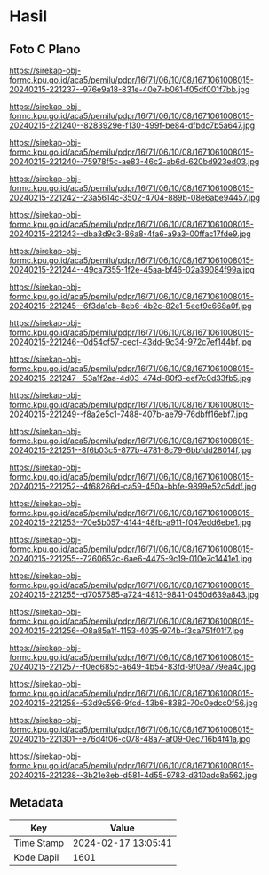 # Hasil

## Foto C Plano

https://sirekap-obj-formc.kpu.go.id/aca5/pemilu/pdpr/16/71/06/10/08/1671061008015-20240215-221237--976e9a18-831e-40e7-b061-f05df001f7bb.jpg

https://sirekap-obj-formc.kpu.go.id/aca5/pemilu/pdpr/16/71/06/10/08/1671061008015-20240215-221240--8283929e-f130-499f-be84-dfbdc7b5a647.jpg

https://sirekap-obj-formc.kpu.go.id/aca5/pemilu/pdpr/16/71/06/10/08/1671061008015-20240215-221240--75978f5c-ae83-46c2-ab6d-620bd923ed03.jpg

https://sirekap-obj-formc.kpu.go.id/aca5/pemilu/pdpr/16/71/06/10/08/1671061008015-20240215-221242--23a5614c-3502-4704-889b-08e6abe94457.jpg

https://sirekap-obj-formc.kpu.go.id/aca5/pemilu/pdpr/16/71/06/10/08/1671061008015-20240215-221243--dba3d9c3-86a8-4fa6-a9a3-00ffac17fde9.jpg

https://sirekap-obj-formc.kpu.go.id/aca5/pemilu/pdpr/16/71/06/10/08/1671061008015-20240215-221244--49ca7355-1f2e-45aa-bf46-02a39084f99a.jpg

https://sirekap-obj-formc.kpu.go.id/aca5/pemilu/pdpr/16/71/06/10/08/1671061008015-20240215-221245--6f3da1cb-8eb6-4b2c-82e1-5eef9c668a0f.jpg

https://sirekap-obj-formc.kpu.go.id/aca5/pemilu/pdpr/16/71/06/10/08/1671061008015-20240215-221246--0d54cf57-cecf-43dd-9c34-972c7ef144bf.jpg

https://sirekap-obj-formc.kpu.go.id/aca5/pemilu/pdpr/16/71/06/10/08/1671061008015-20240215-221247--53a1f2aa-4d03-474d-80f3-eef7c0d33fb5.jpg

https://sirekap-obj-formc.kpu.go.id/aca5/pemilu/pdpr/16/71/06/10/08/1671061008015-20240215-221249--f8a2e5c1-7488-407b-ae79-76dbff16ebf7.jpg

https://sirekap-obj-formc.kpu.go.id/aca5/pemilu/pdpr/16/71/06/10/08/1671061008015-20240215-221251--8f6b03c5-877b-4781-8c79-6bb1dd28014f.jpg

https://sirekap-obj-formc.kpu.go.id/aca5/pemilu/pdpr/16/71/06/10/08/1671061008015-20240215-221252--4f68266d-ca59-450a-bbfe-9899e52d5ddf.jpg

https://sirekap-obj-formc.kpu.go.id/aca5/pemilu/pdpr/16/71/06/10/08/1671061008015-20240215-221253--70e5b057-4144-48fb-a911-f047edd6ebe1.jpg

https://sirekap-obj-formc.kpu.go.id/aca5/pemilu/pdpr/16/71/06/10/08/1671061008015-20240215-221255--7260652c-6ae6-4475-9c19-010e7c1441e1.jpg

https://sirekap-obj-formc.kpu.go.id/aca5/pemilu/pdpr/16/71/06/10/08/1671061008015-20240215-221255--d7057585-a724-4813-9841-0450d639a843.jpg

https://sirekap-obj-formc.kpu.go.id/aca5/pemilu/pdpr/16/71/06/10/08/1671061008015-20240215-221256--08a85a1f-1153-4035-974b-f3ca751f01f7.jpg

https://sirekap-obj-formc.kpu.go.id/aca5/pemilu/pdpr/16/71/06/10/08/1671061008015-20240215-221257--f0ed685c-a649-4b54-83fd-9f0ea779ea4c.jpg

https://sirekap-obj-formc.kpu.go.id/aca5/pemilu/pdpr/16/71/06/10/08/1671061008015-20240215-221258--53d9c596-9fcd-43b6-8382-70c0edcc0f56.jpg

https://sirekap-obj-formc.kpu.go.id/aca5/pemilu/pdpr/16/71/06/10/08/1671061008015-20240215-221301--e76d4f06-c078-48a7-af09-0ec716b4f41a.jpg

https://sirekap-obj-formc.kpu.go.id/aca5/pemilu/pdpr/16/71/06/10/08/1671061008015-20240215-221238--3b21e3eb-d581-4d55-9783-d310adc8a562.jpg


## Metadata

| Key        | Value               |
| ---------- | ------------------- |
| Time Stamp | 2024-02-17 13:05:41 |
| Kode Dapil | 1601                |



